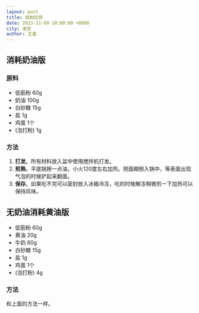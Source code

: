 ```yaml
---
layout: post
title: 自制松饼
date: 2023-11-09 10:00:00 +0800
city: 淮安
author: 王鑫
---
```


## 消耗奶油版

### 原料

* 低筋粉 60g
* 奶油 100g
* 白砂糖 15g
* 盐 1g
* 鸡蛋 1个
* (泡打粉) 1g

### 方法

1. **打发**。所有材料放入盆中使用搅拌机打发。
2. **煎熟**。平底锅擦一点油，小火120度左右加热。把面糊倒入锅中，等表面出现气泡的时候铲起来翻面。
3. **保存**。如果吃不完可以密封放入冰箱冷冻，吃的时候解冻稍微煎一下加热可以保持风味。

## 无奶油消耗黄油版

* 低筋粉 60g
* 黄油 20g
* 牛奶 80g
* 白砂糖 15g
* 盐 1g
* 鸡蛋 1个
* (泡打粉) 4g

### 方法

和上面的方法一样。